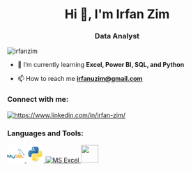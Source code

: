 <h1 align="center">Hi 👋, I'm Irfan Zim</h1>
<h3 align="center">Data Analyst</h3>

<p align="left"> <img src="https://komarev.com/ghpvc/?username=irfanzim&label=Profile%20views&color=0e75b6&style=flat" alt="irfanzim" /> </p>

- 🌱 I’m currently learning **Excel, Power BI, SQL, and Python**

- 📫 How to reach me **irfanuzim@gmail.com**

<h3 align="left">Connect with me:</h3>
<p align="left">
<a href="https://linkedin.com/in/https://www.linkedin.com/in/irfan-zim/" target="blank"><img align="center" src="https://raw.githubusercontent.com/rahuldkjain/github-profile-readme-generator/master/src/images/icons/Social/linked-in-alt.svg" alt="https://www.linkedin.com/in/irfan-zim/" height="30" width="40" /></a>
</p>

<h3 align="left">Languages and Tools:</h3>
<p align="left"> <a href="https://www.mysql.com/" target="_blank" rel="noreferrer"> <img src="https://raw.githubusercontent.com/devicons/devicon/master/icons/mysql/mysql-original-wordmark.svg" alt="mysql" width="40" height="40"/> </a> <a href="https://www.python.org" target="_blank" rel="noreferrer"> <img src="https://raw.githubusercontent.com/devicons/devicon/master/icons/python/python-original.svg" alt="python" width="40" height="40"/> </a>
<a href="#" data-toggle="tooltip" data-placement="top" title="Microsoft Excel">
    <img src="https://upload.wikimedia.org/wikipedia/commons/7/73/Microsoft_Excel_2013-2019_logo.svg" alt="MS Excel" width="40" height="40"/>
</a>
<a href="#" data-toggle="tooltip" data-placement="top" title="Power BI">
    <img src="https://logohistory.net/wp-content/uploads/2023/05/Power-BI-Symbol.png" width="40" height="40"/>

</p>
